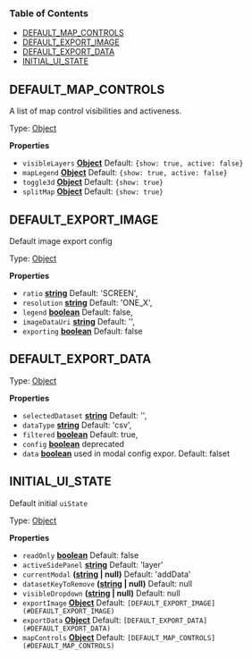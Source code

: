 <!-- Generated by documentation.js. Update this documentation by updating the source code. -->

### Table of Contents

-   [DEFAULT_MAP_CONTROLS][1]
-   [DEFAULT_EXPORT_IMAGE][2]
-   [DEFAULT_EXPORT_DATA][3]
-   [INITIAL_UI_STATE][4]

## DEFAULT_MAP_CONTROLS

A list of map control visibilities and activeness.

Type: [Object][5]

**Properties**

-   `visibleLayers` **[Object][5]** Default: `{show: true, active: false}`
-   `mapLegend` **[Object][5]** Default: `{show: true, active: false}`
-   `toggle3d` **[Object][5]** Default: `{show: true}`
-   `splitMap` **[Object][5]** Default: `{show: true}`

## DEFAULT_EXPORT_IMAGE

Default image export config

Type: [Object][5]

**Properties**

-   `ratio` **[string][6]** Default: 'SCREEN',
-   `resolution` **[string][6]** Default: 'ONE_X',
-   `legend` **[boolean][7]** Default: false,
-   `imageDataUri` **[string][6]** Default: '',
-   `exporting` **[boolean][7]** Default: false

## DEFAULT_EXPORT_DATA

Type: [Object][5]

**Properties**

-   `selectedDataset` **[string][6]** Default: '',
-   `dataType` **[string][6]** Default: 'csv',
-   `filtered` **[boolean][7]** Default: true,
-   `config` **[boolean][7]** deprecated
-   `data` **[boolean][7]** used in modal config expor. Default: falset

## INITIAL_UI_STATE

Default initial `uiState`

Type: [Object][5]

**Properties**

-   `readOnly` **[boolean][7]** Default: false
-   `activeSidePanel` **[string][6]** Default: 'layer'
-   `currentModal` **([string][6] | null)** Default: 'addData'
-   `datasetKeyToRemove` **([string][6] | null)** Default: null
-   `visibleDropdown` **([string][6] | null)** Default: null
-   `exportImage` **[Object][5]** Default: `[DEFAULT_EXPORT_IMAGE](#DEFAULT_EXPORT_IMAGE)`
-   `exportData` **[Object][5]** Default: `[DEFAULT_EXPORT_DATA](#DEFAULT_EXPORT_DATA)`
-   `mapControls` **[Object][5]** Default: `[DEFAULT_MAP_CONTROLS](#DEFAULT_MAP_CONTROLS)`

[1]: #default_map_controls

[2]: #default_export_image

[3]: #default_export_data

[4]: #initial_ui_state

[5]: https://developer.mozilla.org/docs/Web/JavaScript/Reference/Global_Objects/Object

[6]: https://developer.mozilla.org/docs/Web/JavaScript/Reference/Global_Objects/String

[7]: https://developer.mozilla.org/docs/Web/JavaScript/Reference/Global_Objects/Boolean
